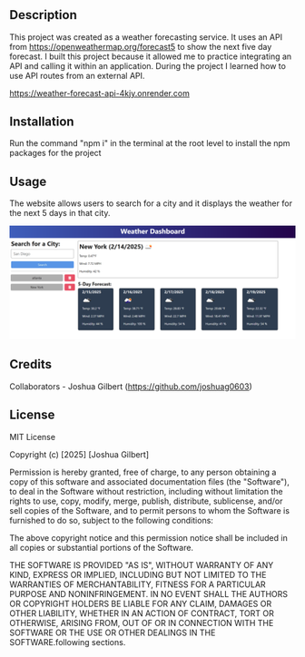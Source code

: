 # <Weather API>

## Description

This project was created as a weather forecasting service. It uses an API from https://openweathermap.org/forecast5 to show the next five day forecast. I built this project because it allowed me to practice integrating an API and calling it within an application. During the project I learned how to use API routes from an external API. 

https://weather-forecast-api-4kjy.onrender.com

## Installation

Run the command "npm i" in the terminal at the root level to install the npm packages for the project

## Usage

The website allows users to search for a city and it displays the weather for the next 5 days in that city. 

![Home Page](assets/WeatherAPI.png)

## Credits

Collaborators
    - Joshua Gilbert (https://github.com/joshuag0603)

## License

MIT License

Copyright (c) [2025] [Joshua Gilbert]

Permission is hereby granted, free of charge, to any person obtaining a copy
of this software and associated documentation files (the "Software"), to deal
in the Software without restriction, including without limitation the rights
to use, copy, modify, merge, publish, distribute, sublicense, and/or sell
copies of the Software, and to permit persons to whom the Software is
furnished to do so, subject to the following conditions:

The above copyright notice and this permission notice shall be included in all
copies or substantial portions of the Software.

THE SOFTWARE IS PROVIDED "AS IS", WITHOUT WARRANTY OF ANY KIND, EXPRESS OR
IMPLIED, INCLUDING BUT NOT LIMITED TO THE WARRANTIES OF MERCHANTABILITY,
FITNESS FOR A PARTICULAR PURPOSE AND NONINFRINGEMENT. IN NO EVENT SHALL THE
AUTHORS OR COPYRIGHT HOLDERS BE LIABLE FOR ANY CLAIM, DAMAGES OR OTHER
LIABILITY, WHETHER IN AN ACTION OF CONTRACT, TORT OR OTHERWISE, ARISING FROM,
OUT OF OR IN CONNECTION WITH THE SOFTWARE OR THE USE OR OTHER DEALINGS IN THE
SOFTWARE.following sections.
